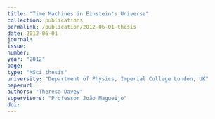 ```yaml
---
title: "Time Machines in Einstein's Universe"
collection: publications
permalink: /publication/2012-06-01-thesis
date: 2012-06-01
journal: 
issue: 
number: 
year: "2012"
page: 
type: "MSci thesis"
university: "Department of Physics, Imperial College London, UK"
paperurl: 
authors: "Theresa Davey"
supervisors: "Professor João Magueijo"
doi: 
---
```

